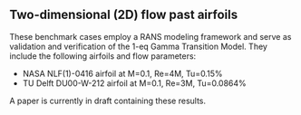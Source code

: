 
<!-- This file is automatically compiled into the website. Begin headings with ## (or lower), not #, to avoid breaking the website heading hierarchy. -->

## Two-dimensional (2D) flow past airfoils

These benchmark cases employ a RANS modeling framework and serve as validation and verification of the 1-eq Gamma Transition Model.
They include the following airfoils and flow parameters:

- NASA NLF(1)-0416 airfoil at M=0.1, Re=4M, Tu=0.15%
- TU Delft DU00-W-212 airfoil at M=0.1, Re=3M, Tu=0.0864%

A paper is currently in draft containing these results.